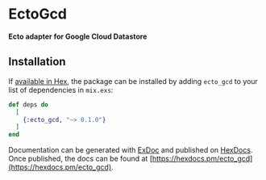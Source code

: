 # EctoGcd

**Ecto adapter for Google Cloud Datastore**

## Installation

If [available in Hex](https://hex.pm/docs/publish), the package can be installed
by adding `ecto_gcd` to your list of dependencies in `mix.exs`:

```elixir
def deps do
  [
    {:ecto_gcd, "~> 0.1.0"}
  ]
end
```

Documentation can be generated with [ExDoc](https://github.com/elixir-lang/ex_doc)
and published on [HexDocs](https://hexdocs.pm). Once published, the docs can
be found at [https://hexdocs.pm/ecto_gcd](https://hexdocs.pm/ecto_gcd).

